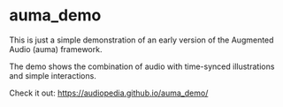 # auma_demo

This is just a simple demonstration of an early version of the Augmented Audio (auma) framework.

The demo shows the combination of audio with time-synced illustrations and simple interactions.

Check it out: https://audiopedia.github.io/auma_demo/


